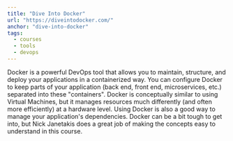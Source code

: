 ```yaml
---
title: "Dive Into Docker"
url: "https://diveintodocker.com/"
anchor: "dive-into-docker"
tags:
  - courses
  - tools
  - devops
---
```


Docker is a powerful DevOps tool that allows you to maintain, structure, and deploy your applications in a containerized way. You can configure Docker to keep parts of your application (back end, front end, microservices, etc.) separated into these "containers". Docker is conceptually similar to using Virtual Machines, but it manages resources much differently (and often more efficiently) at a hardware level. Using Docker is also a good way to manage your application's dependencies. Docker can be a bit tough to get into, but Nick Janetakis does a great job of making the concepts easy to understand in this course.
